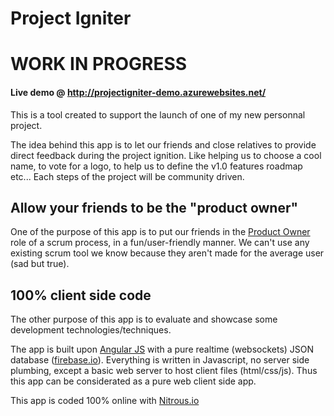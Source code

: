 # Project Igniter
# WORK IN PROGRESS
#### Live demo @ http://projectigniter-demo.azurewebsites.net/

This is a tool created to support the launch of one of my new personnal project.

The idea behind this app is to let our friends and close relatives to provide direct feedback during the project ignition.
Like helping us to choose a cool name, to vote for a logo, to help us to define the v1.0 features roadmap etc...
Each steps of the project will be community driven.

## Allow your friends to be the "product owner"

One of the purpose of this app is to put our friends in the [Product Owner](http://en.wikipedia.org/wiki/Scrum_(software_development)#Product_Owner) role of a scrum process, in a fun/user-friendly manner.
We can't use any existing scrum tool we know because they aren't made for the average user (sad but true).

## 100% client side code

The other purpose of this app is to evaluate and showcase some development technologies/techniques.

The app is built upon [Angular JS](http://angularjs.org) with a pure realtime (websockets) JSON database ([firebase.io](http://www.firebase.com)).
Everything is written in Javascript, no server side plumbing, except a basic web server to host client files (html/css/js).
Thus this app can be considerated as a pure web client side app.

This app is coded 100% online with [Nitrous.io](https://www.nitrous.io/join/Nx2ZUMqxfNI?utm_source=nitrous.io&utm_medium=copypaste&utm_campaign=referral)
